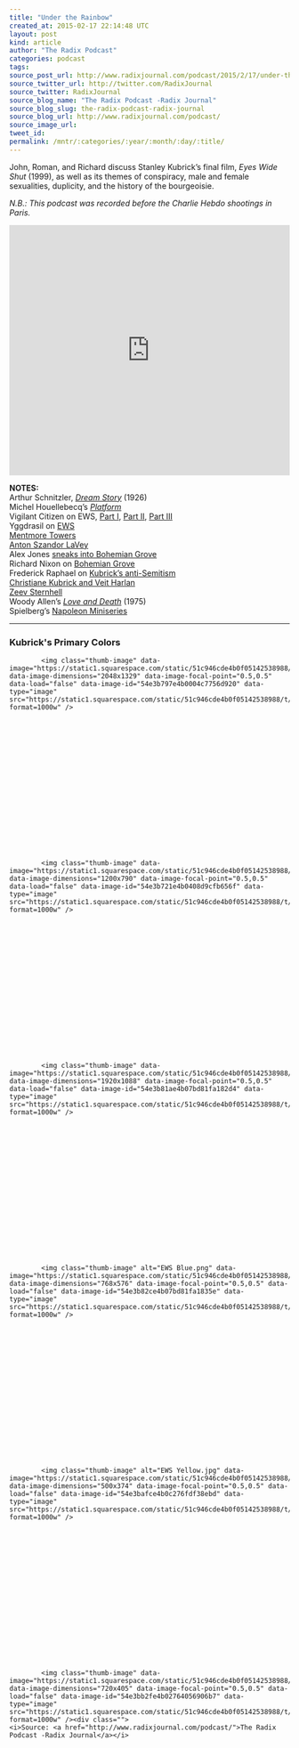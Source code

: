 ```yaml
---
title: "Under the Rainbow"
created_at: 2015-02-17 22:14:48 UTC
layout: post
kind: article
author: "The Radix Podcast"
categories: podcast
tags: 
source_post_url: http://www.radixjournal.com/podcast/2015/2/17/under-the-rainbow
source_twitter_url: http://twitter.com/RadixJournal
source_twitter: RadixJournal
source_blog_name: "The Radix Podcast -Radix Journal"
source_blog_slug: the-radix-podcast-radix-journal
source_blog_url: http://www.radixjournal.com/podcast/
source_image_url: 
tweet_id:
permalink: /mntr/:categories/:year/:month/:day/:title/
---
```

<p>John, Roman, and Richard discuss Stanley Kubrick’s final film, <em>Eyes Wide Shut</em> (1999), as well as its themes of conspiracy, male and female sexualities, duplicity, and the history of the bourgeoisie.  </p>

<p><em>N.B.: This podcast was recorded before the Charlie Hebdo shootings in Paris.</em> </p>



<iframe scrolling="no" src="https://w.soundcloud.com/player/?url=https%3A//api.soundcloud.com/tracks/191656147&amp;auto_play=false&amp;hide_related=false&amp;show_comments=true&amp;show_user=true&amp;show_reposts=false&amp;visual=true" width="100%" frameborder="no" height="450"></iframe><p><strong>NOTES:</strong> <br>
Arthur Schnitzler, <em><a href="http://www.amazon.com/exec/obidos/ASIN/0141182245/washisummipub-20">Dream Story</a></em> (1926) <br>
Michel Houellebecq’s <em><a href="http://www.amazon.com/exec/obidos/ASIN/1400030269/washisummipub-20">Platform</a></em> <br>
Vigilant Citizen on EWS, <a href="http://vigilantcitizen.com/moviesandtv/the-hidden-and-not-so-hidden-messages-in-stanley-kubriks-eyes-wide-shut-pt-i/">Part I</a>, <a href="http://vigilantcitizen.com/moviesandtv/the-hidden-and-not-so-hidden-messages-in-stanley-kubricks-eyes-wide-shut-pt-ii/">Part II</a>, <a href="http://vigilantcitizen.com/moviesandtv/the-hidden-and-not-so-hidden-messages-in-stanley-kubricks-eyes-wide-shut-pt-iii/">Part III</a> <br>
Yggdrasil on <a href="http://www.whitenationalism.com/cwar/shut.htm">EWS</a> <br>
<a href="http://en.wikipedia.org/wiki/Mentmore_Towers">Mentmore Towers</a> <br>
<a href="http://en.wikipedia.org/wiki/Anton_LaVey">Anton Szandor LaVey</a> <br>
Alex Jones <a href="https://www.youtube.com/watch?v=FpKdSvwYsrE">sneaks into Bohemian Grove</a> <br>
Richard Nixon on <a href="https://www.youtube.com/watch?v=HL6cxGg6yas">Bohemian Grove</a> <br>
Frederick Raphael on <a href="http://www.visual-memory.co.uk/sk/page12a.htm">Kubrick’s anti-Semitism</a> <br>
<a href="http://www.nytimes.com/2010/03/03/movies/03harlan.html?_r=0">Christiane Kubrick and Veit Harlan</a> <br>
<a href="http://www.amazon.com/exec/obidos/ASIN/0691044864/washisummipub-20">Zeev Sternhell</a> <br>
Woody Allen’s <em><a href="https://www.youtube.com/watch?v=R9RUbJPBcgw">Love and Death</a></em> (1975) <br>
Spielberg’s <a href="http://variety.com/2013/tv/news/hbo-eying-spielbergs-napoleon-mini-based-on-kubrick-script-1200888422/">Napoleon Miniseries</a></p><hr /><h3 id="kubricksprimarycolors">Kubrick's Primary Colors</h3> 

  
    
    
      
        
          
            <img class="thumb-image" data-image="https://static1.squarespace.com/static/51c946cde4b0f05142538988/t/54e3b797e4b0004c7756d920/1424209823093/" data-image-dimensions="2048x1329" data-image-focal-point="0.5,0.5" data-load="false" data-image-id="54e3b797e4b0004c7756d920" data-type="image" src="https://static1.squarespace.com/static/51c946cde4b0f05142538988/t/54e3b797e4b0004c7756d920/1424209823093/?format=1000w" />
          
        

        

      
    
    
  


 

  
    
    
      
        
          
            <img class="thumb-image" data-image="https://static1.squarespace.com/static/51c946cde4b0f05142538988/t/54e3b721e4b0408d9cfb656f/1424209701030/" data-image-dimensions="1200x790" data-image-focal-point="0.5,0.5" data-load="false" data-image-id="54e3b721e4b0408d9cfb656f" data-type="image" src="https://static1.squarespace.com/static/51c946cde4b0f05142538988/t/54e3b721e4b0408d9cfb656f/1424209701030/?format=1000w" />
          
        

        

      
    
    
  


 

  
    
    
      
        
          
            <img class="thumb-image" data-image="https://static1.squarespace.com/static/51c946cde4b0f05142538988/t/54e3b81ae4b07bd81fa182d4/1424209949703/" data-image-dimensions="1920x1088" data-image-focal-point="0.5,0.5" data-load="false" data-image-id="54e3b81ae4b07bd81fa182d4" data-type="image" src="https://static1.squarespace.com/static/51c946cde4b0f05142538988/t/54e3b81ae4b07bd81fa182d4/1424209949703/?format=1000w" />
          
        

        

      
    
    
  


 

  
    
    
      
        
          
            <img class="thumb-image" alt="EWS Blue.png" data-image="https://static1.squarespace.com/static/51c946cde4b0f05142538988/t/54e3b82ce4b07bd81fa1835e/1424209971405/EWS+Blue.png" data-image-dimensions="768x576" data-image-focal-point="0.5,0.5" data-load="false" data-image-id="54e3b82ce4b07bd81fa1835e" data-type="image" src="https://static1.squarespace.com/static/51c946cde4b0f05142538988/t/54e3b82ce4b07bd81fa1835e/1424209971405/EWS+Blue.png?format=1000w" />
          
        

        

      
    
    
  


 

  
    
    
      
        
          
            <img class="thumb-image" alt="EWS Yellow.jpg" data-image="https://static1.squarespace.com/static/51c946cde4b0f05142538988/t/54e3bafce4b0c276fdf38ebd/1424210688742/EWS+Yellow.jpg" data-image-dimensions="500x374" data-image-focal-point="0.5,0.5" data-load="false" data-image-id="54e3bafce4b0c276fdf38ebd" data-type="image" src="https://static1.squarespace.com/static/51c946cde4b0f05142538988/t/54e3bafce4b0c276fdf38ebd/1424210688742/EWS+Yellow.jpg?format=1000w" />
          
        

        

      
    
    
  


 

  
    
    
      
        
          
            <img class="thumb-image" data-image="https://static1.squarespace.com/static/51c946cde4b0f05142538988/t/54e3bb2fe4b02764056906b7/1424210737144/" data-image-dimensions="720x405" data-image-focal-point="0.5,0.5" data-load="false" data-image-id="54e3bb2fe4b02764056906b7" data-type="image" src="https://static1.squarespace.com/static/51c946cde4b0f05142538988/t/54e3bb2fe4b02764056906b7/1424210737144/?format=1000w" /><div class="">
    <i>Source: <a href="http://www.radixjournal.com/podcast/">The Radix Podcast -Radix Journal</a></i>
</div>
